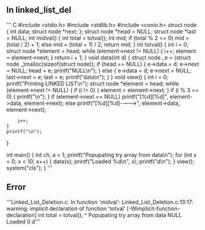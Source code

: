 ## In linked_list_del
''' C
#include <stdio.h>
#include <stdlib.h>
#include <conio.h>
struct node
{
int data;
struct node *next;
};
struct node *head = NULL;
struct node *last = NULL;
int midval()
{
int total = totval();
int mid;
if (total % 2 == 0)
mid = (total / 2) + 1;
else
mid = (total + 1) / 2;
return mid;
}
int totval()
{
int i = 0;
struct node *element = head;
while (element->next != NULL)
{
i++;
element = element->next;
}
return i + 1;
}
void data(int d)
{
struct node _e = (struct node _)malloc(sizeof(struct node));
if (head == NULL)
{
e->data = d;
e->next = NULL;
head = e;
printf("NULL\n");
}
else
{
e->data = d;
e->next = NULL;
last->next = e;
last = e;
printf("data\n");
}
}
void view()
{
int i = 0;
printf("Printing LINKED LIST\n");
struct node \*element = head;
while (element->next != NULL)
{
if (i != 0)
{
element = element->next;
}
if (i % 3 == 0)
{
printf("\n");
}
if (element->next == NULL)
printf("[%d][%d]", element->data, element->next);
else
printf("[%d][%d]---->", element->data, element->next);

        i++;
    }
    printf("\n");

}

int main()
{
int ch, a = 1;
printf("Popupating try array from data\n");
for (int x = 0; x < 10; x++)
{
data(x);
printf("Loaded %d\n", x);
printf("d\n");
}
view();
system("cls");
}
'''

## Error

'''Linked_List_Deletion.c: In function 'midval':
Linked_List_Deletion.c:13:17: warning: implicit declaration of function 'totval' [-Wimplicit-function-declaration]
int total = totval();
^
Popupating try array from data
NULL
Loaded 0
d'''
